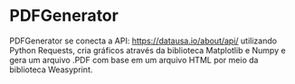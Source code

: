 # PDFGenerator
PDFGenerator se conecta a API: https://datausa.io/about/api/ utilizando Python Requests, cria gráficos através da biblioteca Matplotlib e Numpy e gera um arquivo .PDF com base em um arquivo HTML por meio da biblioteca Weasyprint.

